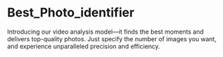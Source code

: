 # Best_Photo_identifier
 Introducing our video analysis model—it finds the best moments and delivers top-quality photos. Just specify the number of images you want, and experience unparalleled precision and efficiency.
